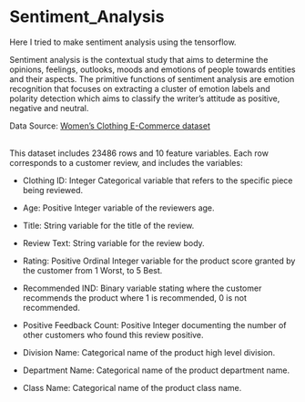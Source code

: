 # Sentiment_Analysis

Here I tried to make sentiment analysis using the tensorflow.

Sentiment analysis is the contextual study that aims to determine the opinions, feelings,
outlooks, moods and emotions of people towards entities and their aspects. The primitive
functions of sentiment analysis are emotion recognition that focuses on extracting a cluster of
emotion labels and polarity detection which aims to classify the writer’s attitude as positive,
negative and neutral.

Data Source: [Women’s Clothing E-Commerce dataset](https://www.kaggle.com/nicapotato/womens-ecommerce-clothing-reviews)<br /><br />

This dataset includes 23486 rows and 10 feature variables. Each row corresponds to a customer
review, and includes the variables:

* Clothing ID: Integer Categorical variable that refers to the specific piece being reviewed.

* Age: Positive Integer variable of the reviewers age.

* Title: String variable for the title of the review.

* Review Text: String variable for the review body.
* Rating: Positive Ordinal Integer variable for the product score granted by the customer from 1
Worst, to 5 Best.

* Recommended IND: Binary variable stating where the customer recommends the product
where 1 is recommended, 0 is not recommended.

* Positive Feedback Count: Positive Integer documenting the number of other customers who
found this review positive.

* Division Name: Categorical name of the product high level division.

* Department Name: Categorical name of the product department name.

* Class Name: Categorical name of the product class name.
